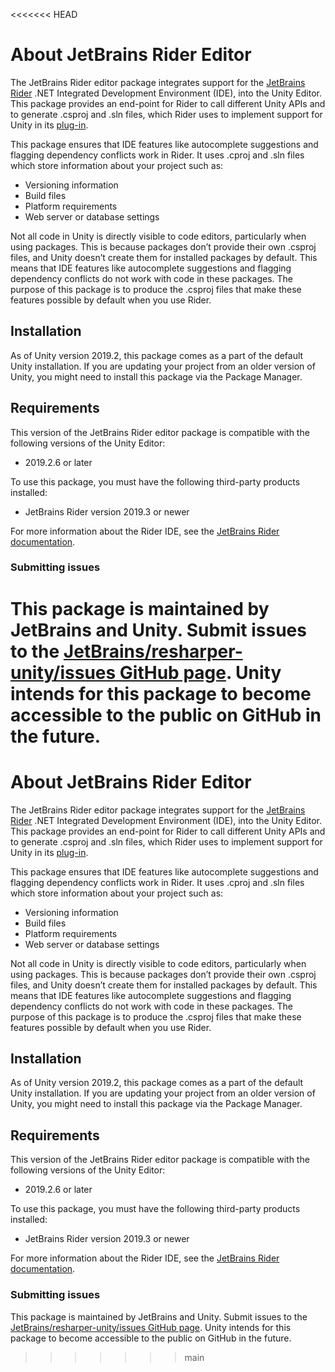 <<<<<<< HEAD
# About JetBrains Rider Editor

The JetBrains Rider editor package integrates support for the [JetBrains Rider](https://www.jetbrains.com/rider/) .NET Integrated Development Environment (IDE), into the Unity Editor. This package provides an end-point for Rider to call different Unity APIs and to generate .csproj and .sln files, which Rider uses to implement support for Unity in its [plug-in](https://github.com/JetBrains/resharper-unity). 

This package ensures that IDE features like autocomplete suggestions and flagging dependency conflicts work in Rider. It uses .cproj and .sln files which store information about your project such as:

* Versioning information
* Build files
* Platform requirements
* Web server or database settings

Not all code in Unity is directly visible to code editors, particularly when using packages. This is because packages don’t provide their own .csproj files, and Unity doesn’t create them for installed packages by default. This means that IDE features like autocomplete suggestions and flagging dependency conflicts do not work with code in these packages. The purpose of this package is to produce the .csproj files that make these features possible by default when you use Rider.

## Installation

As of Unity version 2019.2, this package comes as a part of the default Unity installation. If you are updating your project from an older version of Unity, you might need to install this package via the Package Manager.

## Requirements

This version of the JetBrains Rider editor package is compatible with the following versions of the Unity Editor:

* 2019.2.6 or later

To use this package, you must have the following third-party products installed:

* JetBrains Rider version 2019.3 or newer

For more information about the Rider IDE, see the [JetBrains Rider documentation](https://www.jetbrains.com/rider/documentation/).

### Submitting issues

This package is maintained by JetBrains and Unity. Submit issues to the [JetBrains/resharper-unity/issues GitHub page](https://github.com/JetBrains/resharper-unity/issues). Unity intends for this package to become accessible to the public on GitHub in the future.
=======
# About JetBrains Rider Editor

The JetBrains Rider editor package integrates support for the [JetBrains Rider](https://www.jetbrains.com/rider/) .NET Integrated Development Environment (IDE), into the Unity Editor. This package provides an end-point for Rider to call different Unity APIs and to generate .csproj and .sln files, which Rider uses to implement support for Unity in its [plug-in](https://github.com/JetBrains/resharper-unity). 

This package ensures that IDE features like autocomplete suggestions and flagging dependency conflicts work in Rider. It uses .cproj and .sln files which store information about your project such as:

* Versioning information
* Build files
* Platform requirements
* Web server or database settings

Not all code in Unity is directly visible to code editors, particularly when using packages. This is because packages don’t provide their own .csproj files, and Unity doesn’t create them for installed packages by default. This means that IDE features like autocomplete suggestions and flagging dependency conflicts do not work with code in these packages. The purpose of this package is to produce the .csproj files that make these features possible by default when you use Rider.

## Installation

As of Unity version 2019.2, this package comes as a part of the default Unity installation. If you are updating your project from an older version of Unity, you might need to install this package via the Package Manager.

## Requirements

This version of the JetBrains Rider editor package is compatible with the following versions of the Unity Editor:

* 2019.2.6 or later

To use this package, you must have the following third-party products installed:

* JetBrains Rider version 2019.3 or newer

For more information about the Rider IDE, see the [JetBrains Rider documentation](https://www.jetbrains.com/rider/documentation/).

### Submitting issues

This package is maintained by JetBrains and Unity. Submit issues to the [JetBrains/resharper-unity/issues GitHub page](https://github.com/JetBrains/resharper-unity/issues). Unity intends for this package to become accessible to the public on GitHub in the future.
>>>>>>> main

